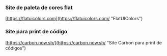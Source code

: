 ### Site de paleta de cores flat

[https://flatuicolors.com](https://flatuicolors.com/ "FlatUIColors")

### Site para print de código

[https://carbon.now.sh/](https://carbon.now.sh/ "Site Carbon para print de códigos")
